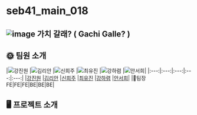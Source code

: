 # seb41_main_018 

##  ![image](https://user-images.githubusercontent.com/108250233/215278635-93dfb954-5f85-4f53-8bd8-b05063aec9dc.png) 가치 갈래? ( Gachi Galle? )

## 🌞 **팀원 소개**
|![강진원](https://s3.us-west-2.amazonaws.com/secure.notion-static.com/f5aeddc4-2deb-496c-8f18-51ab4127ba94/KakaoTalk_Photo_2023-01-09-23-27-51.jpeg?X-Amz-Algorithm=AWS4-HMAC-SHA256&X-Amz-Content-Sha256=UNSIGNED-PAYLOAD&X-Amz-Credential=AKIAT73L2G45EIPT3X45%2F20230128%2Fus-west-2%2Fs3%2Faws4_request&X-Amz-Date=20230128T165601Z&X-Amz-Expires=86400&X-Amz-Signature=438aeb2829489624bb09c64ef671bee31a96e11fa2c1a1ee0cbdcc2b53192815&X-Amz-SignedHeaders=host&response-content-disposition=filename%3D%22KakaoTalk_Photo_2023-01-09-23-27-51.jpeg%22&x-id=GetObject)                                               |![김리안](https://s3.us-west-2.amazonaws.com/secure.notion-static.com/3f539293-4f98-4721-839d-7ae4f844ece6/KakaoTalk_Photo_2023-01-09-17-15-13.jpeg?X-Amz-Algorithm=AWS4-HMAC-SHA256&X-Amz-Content-Sha256=UNSIGNED-PAYLOAD&X-Amz-Credential=AKIAT73L2G45EIPT3X45%2F20230128%2Fus-west-2%2Fs3%2Faws4_request&X-Amz-Date=20230128T165543Z&X-Amz-Expires=86400&X-Amz-Signature=3d9bf357cd7ae0e9c80b370c25deda71e75ad800fff8e6ba5cf1f575a879e4fb&X-Amz-SignedHeaders=host&response-content-disposition=filename%3D%22KakaoTalk_Photo_2023-01-09-17-15-13.jpeg%22&x-id=GetObject)                                               |![신희주](https://s3.us-west-2.amazonaws.com/secure.notion-static.com/d41c018b-dd85-4f6c-944a-7ca46068c849/KakaoTalk_Photo_2023-01-12-23-16-34.jpeg?X-Amz-Algorithm=AWS4-HMAC-SHA256&X-Amz-Content-Sha256=UNSIGNED-PAYLOAD&X-Amz-Credential=AKIAT73L2G45EIPT3X45%2F20230128%2Fus-west-2%2Fs3%2Faws4_request&X-Amz-Date=20230128T165520Z&X-Amz-Expires=86400&X-Amz-Signature=678913c29a38e83a32a9ff3a5b68488c52e42c65b872fb9ef9a15c2afc16010a&X-Amz-SignedHeaders=host&response-content-disposition=filename%3D%22KakaoTalk_Photo_2023-01-12-23-16-34.jpeg%22&x-id=GetObject)                                                |![최유진](https://s3.us-west-2.amazonaws.com/secure.notion-static.com/6fe41c84-2489-4d68-bcdb-32a2a56fe069/B175A9E0-5D28-402C-ABB0-3704037458E8-39071-000007FB91CDC67C.jpg?X-Amz-Algorithm=AWS4-HMAC-SHA256&X-Amz-Content-Sha256=UNSIGNED-PAYLOAD&X-Amz-Credential=AKIAT73L2G45EIPT3X45%2F20230128%2Fus-west-2%2Fs3%2Faws4_request&X-Amz-Date=20230128T165346Z&X-Amz-Expires=86400&X-Amz-Signature=81d5c0d1e1a2be1a75ebe21ae7d7e1d3fc4ac365cebd395077fd4c698e918144&X-Amz-SignedHeaders=host&response-content-disposition=filename%3D%22B175A9E0-5D28-402C-ABB0-3704037458E8-39071-000007FB91CDC67C.JPG.jpg%22&x-id=GetObject)                   |![강하렴](https://s3.us-west-2.amazonaws.com/secure.notion-static.com/c28741c2-3713-4116-bc1b-14c333cffcdc/20201209_013058_612.jpg?X-Amz-Algorithm=AWS4-HMAC-SHA256&X-Amz-Content-Sha256=UNSIGNED-PAYLOAD&X-Amz-Credential=AKIAT73L2G45EIPT3X45%2F20230128%2Fus-west-2%2Fs3%2Faws4_request&X-Amz-Date=20230128T165421Z&X-Amz-Expires=86400&X-Amz-Signature=7a5c0ac0df0ddf73bfa235ece132bbac8fba6302bf915b1cee66a4e53e91c443&X-Amz-SignedHeaders=host&response-content-disposition=filename%3D%2220201209_013058_612.jpg%22&x-id=GetObject)                  |![안서희](https://s3.us-west-2.amazonaws.com/secure.notion-static.com/3824fc98-71ee-4423-b38e-1920aa808213/IMG_4926.jpg?X-Amz-Algorithm=AWS4-HMAC-SHA256&X-Amz-Content-Sha256=UNSIGNED-PAYLOAD&X-Amz-Credential=AKIAT73L2G45EIPT3X45%2F20230128%2Fus-west-2%2Fs3%2Faws4_request&X-Amz-Date=20230128T165442Z&X-Amz-Expires=86400&X-Amz-Signature=1bf68b3f0280e34d082bdb8d1f8fa8d98a2719fa79b20ece13e7e9d5c62a8cc7&X-Amz-SignedHeaders=host&response-content-disposition=filename%3D%22IMG_4926.JPG.jpg%22&x-id=GetObject)|
|:---:|:---:|:---:|:---:|:---:|
|[강진원](https://github.com/z1nun)                                                   |[김리안](https://github.com/rian0422)                                                |[신희주](https://github.com/ksb71202)                                               |[최유진](https://github.com/Choiyu330)                                              |[강하렴](https://github.com/kangharyeom)                                              |[안서희](https://github.com/eehres)|
|👑팀장<br>FE|FE|FE|BE|BE|BE|



## 🖥️ **프로젝트 소개**
